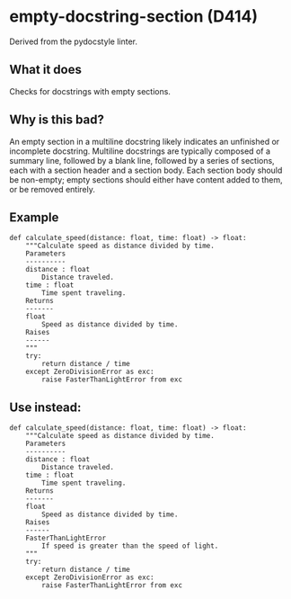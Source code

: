 # empty-docstring-section (D414)
Derived from the pydocstyle linter.
## What it does
Checks for docstrings with empty sections.
## Why is this bad?
An empty section in a multiline docstring likely indicates an unfinished
or incomplete docstring.
Multiline docstrings are typically composed of a summary line, followed by
a blank line, followed by a series of sections, each with a section header
and a section body. Each section body should be non-empty; empty sections
should either have content added to them, or be removed entirely.
## Example
```
def calculate_speed(distance: float, time: float) -> float:
    """Calculate speed as distance divided by time.
    Parameters
    ----------
    distance : float
        Distance traveled.
    time : float
        Time spent traveling.
    Returns
    -------
    float
        Speed as distance divided by time.
    Raises
    ------
    """
    try:
        return distance / time
    except ZeroDivisionError as exc:
        raise FasterThanLightError from exc
```
## Use instead:
```
def calculate_speed(distance: float, time: float) -> float:
    """Calculate speed as distance divided by time.
    Parameters
    ----------
    distance : float
        Distance traveled.
    time : float
        Time spent traveling.
    Returns
    -------
    float
        Speed as distance divided by time.
    Raises
    ------
    FasterThanLightError
        If speed is greater than the speed of light.
    """
    try:
        return distance / time
    except ZeroDivisionError as exc:
        raise FasterThanLightError from exc
```